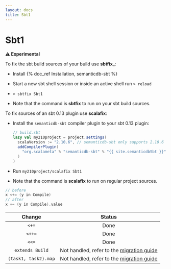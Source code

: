 ```yaml
---
layout: docs
title: Sbt1
---
```


# Sbt1

**⚠️ Experimental**

To fix the sbt build sources of your build use __sbtfix___:

- Install {% doc_ref Installation, semanticdb-sbt %}

- Start a new sbt shell session or inside an active shell run `> reload`

- `> sbtfix Sbt1`

- Note that the command is __sbtfix__ to run on your sbt build sources.

To fix sources of an sbt 0.13 plugin use __scalafix__:

- Install the `semanticdb-sbt` compiler plugin to your sbt 0.13 plugin:

    ```scala
    // build.sbt
    lazy val my210project = project.settings(
      scalaVersion := "2.10.6", // semanticdb-sbt only supports 2.10.6
      addCompilerPlugin(
        "org.scalameta" % "semanticdb-sbt" % "{{ site.semanticdbSbt }}" cross CrossVersion.full
      )
    )
    ```

- Run `my210project/scalafix Sbt1`

- Note that the command is __scalafix__ to run on regular project sources.

```scala
// before
x <+= (y in Compile)
// after
x += (y in Compile).value
```

| Change          | Status |
|:---------------:|:------:|
| `<+=`           |  Done  |
| `<++=`          |  Done  |
| `<<=`           |  Done  |
| `extends Build` | Not handled, refer to the [migration guide](http://www.scala-sbt.org/1.x/docs/Migrating-from-sbt-013x.html#Migrating+from+the+Build+trait) |
| `(task1, task2).map` | Not handled, refer to the [migration guide](http://www.scala-sbt.org/1.x/docs/Migrating-from-sbt-013x.html#Migrating+from+the+tuple+enrichments) |
